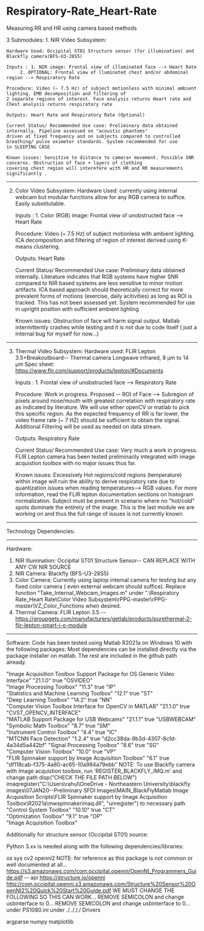 # Respiratory-Rate_Heart-Rate
 Measuring RR and HR using camera based methods

3 Submodules:
	1. NIR Video Subsystem:

	Hardware Used: Occipital ST01 Structure sensor (for illumination) and Blackfly camera(BFS-U3-28S5)
	
	Inputs : 1. NIR image: Frontal view of illuminated face --> Heart Rate
		 2. OPTIONAL: Frontal view of lluminated chest and/or abdominal region --> Respiratory Rate

	Procedure: Video (~ 7.5 Hz) of subject motionless with minimal ambient lighting. EMD decomposition and filtering of
	2 separate regions of interest. Face analysis returns Heart rate and Chest analysis returns respiratory rate

	Outputs: Heart Rate and Respiratory Rate (Optional)

	Current Status/ Recommended Use case: Preliminary data obtained internally. Pipeline assessed on "acoustic phantoms" 
	driven at fixed frequency and on subjects compared to controlled breathing/ pulse oximeter standards. System recommended for use 
	in SLEEPING CASE

	Known issues: Sensitive to distance to camera+ movement. Possible SNR concerns. Obstruction of face + layers of clothing
	covering chest region will interefere with HR and RR measurements significantly .

----------------------------------------------------------------------------------------
2. Color Video Subsystem:
	Hardware Used: currently using internal webcam but modular functions allow for any RGB camera to suffice. Easily substitutable.
	

	Inputs : 1. Color (RGB) image: Frontal view of unobstructed face --> Heart Rate
		

	Procedure: Video (~ 7.5 Hz) of subject motionless with ambient lighting. ICA decomposition and filtering of
 region of interest derived using K-means clustering.

	Outputs: Heart Rate

	Current Status/ Recommended Use case: Preliminary data obtained internally. Literature indicates that RGB systems have 
higher SNR compared to NIR based systems are less sensitive to minor motion artifacts. ICA based approach should theoretically correct for more prevalent forms of motions
(exercise, daily acitivities) as long as ROI is tracked. This has not been assessed yet.  System recommended for use 
in upright position with sufficient ambient lighting

	Known issues: Obstruction of face will harm signal output. Matlab intermittently crashes while testing and it is not due to code itself ( just a internal bug for myself for now...)

---------------------------------------------------------------------------------------------
3. Thermal Video Subsystem:
	Hardware used: FLIR Lepton 3.5+Breakoutboard-- Thermal camera Longwave infrared, 8 μm to 14 μm
Spec sheet: https://www.flir.com/support/products/lepton/#Documents
	

	Inputs : 1. Frontal view of unobstructed face --> Respiratory Rate
		

	Procedure: Work in progress. Proposed -- ROI of Face --> Subregion of pixels around nose/mouth with greatest correlation with
respiratory rate as indicated by literature. We will use either openCV or matlab to pick this specific region. As the expected frequency of RR is far lower,
the video frame rate (~ 7 HZ) should be sufficient to obtain the signal. Additional Filtering will be used as needed on data stream.

	Outputs: Respiratory Rate

	Current Status/ Recommended Use case: Very much a work in progress. FLIR Lepton camera has been tested preliminarily integrated with image acquistion toolbox with no major issues thus far.

	Known issues: Excessively Hot regions/cold regions (temperature) within image will ruin the ability to derive respiratory rate due to 
quantization issues when reading temperatures--> RGB values. For more information, read the FLIR lepton documentation sections on histogram normalization. Subject must be present in scenario where no "hot/cold" spots 
dominate the entirety of the image. This is the last module we are working on and thus the full range of issues is not currently known.

 



	









___________________________________________________________________________________________________________________________________________________________________________________________________
Technology Dependencies:

----------------------------------------------------------------------------------------------------------------------------
Hardware:
1. NIR Illumination: Occipital ST01 Structure Sensor-- CAN REPLACE WITH ANY CW NIR SOURCE
2. NIR Camera: Blackfly (BFS-U3-28S5)
3. Color Camera: Currently using laptop internal camera for testing but any fixed color camera ( even external webcam should suffice). Replace function "Take_Internal_Webcam_Images.m" under 
".\Respiratory Rate_Heart Rate\Color Video Subsystem\rPPG-master\rPPG-master\VZ_Color_Functions when desired.
4. Thermal Camera: FLIR Lepton 3.5 --https://groupgets.com/manufacturers/getlab/products/purethermal-2-flir-lepton-smart-i-o-module


----------------------------------------------------------------------------------------------------------------------------
Software:
Code has been tested using Matlab R2021a on Windows 10 with the following packages: Most dependencies can be installed directly via the package installer on matlab. The rest are included in the github path already.

"Image Acquisition Toolbox Support Package for OS Generic Video Interface"    "21.1.0"     true      "OSVIDEO"                             
    "Image Processing Toolbox"                                                    "11.3"       true      "IP"                                  
    "Statistics and Machine Learning Toolbox"                                     "12.1"       true      "ST"                                  
    "Deep Learning Toolbox"                                                       "14.2"       true      "NN"                                  
    "Computer Vision Toolbox Interface for OpenCV in MATLAB"                      "21.1.0"     true      "CVST_OPENCV_INTERFACE"               
    "MATLAB Support Package for USB Webcams"                                      "21.1.1"     true      "USBWEBCAM"                           
    "Symbolic Math Toolbox"                                                       "8.7"        true      "SM"                                  
    "Instrument Control Toolbox"                                                  "4.4"        true      "IC"                                  
    "MTCNN Face Detection"                                                        "1.2.4"      true      "d2cc38da-9b3d-4307-8cfd-4a34d5a442bf"
    "Signal Processing Toolbox"                                                   "8.6"        true      "SG"                                  
    "Computer Vision Toolbox"                                                     "10.0"       true      "VP"                                  
    "FLIR Spinnaker support by Image Acquisition Toolbox"                         "6.1"        true      "df118cab-f375-4a80-ac65-10a984a79ebb"
NOTE: To use Blackfly camera with Image acquistion toolbox, run 'REGISTER_BLACKFLY_IMQ.m' and change path disp("CHECK THE FILE PATH BELOW")
imaqregister("C:\Users\rahul\OneDrive - Northeastern University\blackfly images\07JAN20--Preliminary SFDI Images\MAIN_BlackFlyMatlab Image Acquisition Scripts\FLIR Spinnaker support by Image Acquisition Toolbox\R2021a\mwspinnakerimaq.dll", "unregister")
to necessary path
    "Control System Toolbox"                                                      "10.10"      true      "CT"                                  
    "Optimization Toolbox"                                                        "9.1"        true      "OP"                                  
    "Image Acquisition Toolbox"      

Additionally for structure sensor (Occipital ST01) source:

Python 3.xx is needed along with the following dependencies/libraries:

os
sys
cv2
openni2
NOTE: for reference as this package is not common or well documented at all...
 https://s3.amazonaws.com/com.occipital.openni/OpenNI_Programmers_Guide.pdf -- api
https://structure.io/openni
http://com.occipital.openni.s3.amazonaws.com/Structure%20Sensor%20OpenNI2%20Quick%20Start%20Guide.pdf
WE MUST CHANGE THE FOLLOWING SO THIS CAN WORK...
REMOVE SEMICOLON and change usbinterface to 0...
 REMOVE SEMICOLON and change usbinterface to 0...  under PS1080.ini under ./../././ Drivers

argparse
numpy
matplotlib